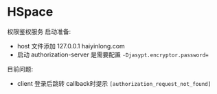 # HSpace
权限鉴权服务
启动准备:
* host 文件添加 127.0.0.1 haiyinlong.com
* 启动 authorization-server 是需要配置 `-Djasypt.encryptor.password=`

目前问题:
* client 登录后跳转 callback时提示 `[authorization_request_not_found]`